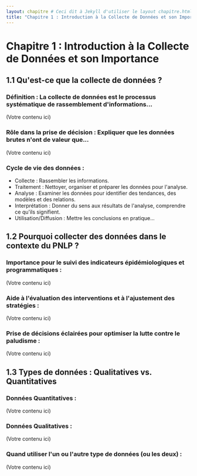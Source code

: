 ```yaml
---
layout: chapitre # Ceci dit à Jekyll d'utiliser le layout chapitre.html
title: "Chapitre 1 : Introduction à la Collecte de Données et son Importance"
---
```


<a id="chapitre-1-titre"></a>
# Chapitre 1 : Introduction à la Collecte de Données et son Importance

<a id="1-1-definition"></a>
## 1.1 Qu'est-ce que la collecte de données ?

### Définition : La collecte de données est le processus systématique de rassemblement d'informations...
(Votre contenu ici)

### Rôle dans la prise de décision : Expliquer que les données brutes n'ont de valeur que...
(Votre contenu ici)

### Cycle de vie des données :
* Collecte : Rassembler les informations.
* Traitement : Nettoyer, organiser et préparer les données pour l'analyse.
* Analyse : Examiner les données pour identifier des tendances, des modèles et des relations.
* Interprétation : Donner du sens aux résultats de l'analyse, comprendre ce qu'ils signifient.
* Utilisation/Diffusion : Mettre les conclusions en pratique...

<a id="1-2-pourquoi-collecter"></a>
## 1.2 Pourquoi collecter des données dans le contexte du PNLP ?

### Importance pour le suivi des indicateurs épidémiologiques et programmatiques :
(Votre contenu ici)

### Aide à l'évaluation des interventions et à l'ajustement des stratégies :
(Votre contenu ici)

### Prise de décisions éclairées pour optimiser la lutte contre le paludisme :
(Votre contenu ici)

<a id="1-3-types-donnees"></a>
## 1.3 Types de données : Qualitatives vs. Quantitatives

### Données Quantitatives :
(Votre contenu ici)

### Données Qualitatives :
(Votre contenu ici)

### Quand utiliser l'un ou l'autre type de données (ou les deux) :
(Votre contenu ici)